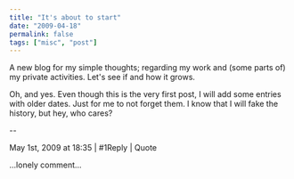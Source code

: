 ```yaml
---
title: "It's about to start"
date: "2009-04-18"
permalink: false
tags: ["misc", "post"]
---
```


A new blog for my simple thoughts; regarding my work and (some parts of) my private activities. Let's see if and how it grows.

Oh, and yes. Even though this is the very first post, I will add some entries with older dates. Just for me to not forget them. I know that I will fake the history, but hey, who cares?

--

May 1st, 2009 at 18:35 | #1Reply | Quote

…lonely comment…